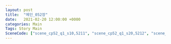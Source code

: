 ```yaml
---
layout: post
title:  "메인_052장"
date:   2021-02-20 12:00:00 +0000
categories: Main
Tags: Story Main
SceneCode: ["scene_cp52_q1_s10,5211", "scene_cp52_q1_s20,5212", "scene_cp52_q2_s10,5221", "scene_cp52_q2_s20,5222", "scene_cp52_q3_s20,5231", "scene_cp52_q4_s20,5241", "scene_cp52_q4_s30,5242"]
---
```

